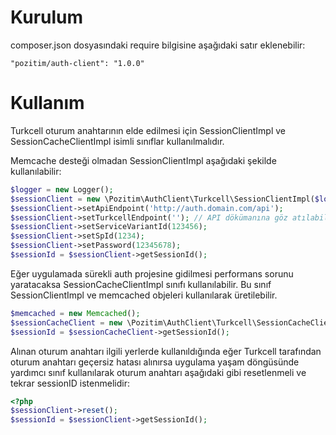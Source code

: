 # Kurulum

composer.json dosyasındaki require bilgisine aşağıdaki satır eklenebilir:
```
"pozitim/auth-client": "1.0.0"
```

# Kullanım

Turkcell oturum anahtarının elde edilmesi için SessionClientImpl ve SessionCacheClientImpl isimli sınıflar kullanılmalıdır.

Memcache desteği olmadan SessionClientImpl aşağıdaki şekilde kullanılabilir:
```php
$logger = new Logger();
$sessionClient = new \Pozitim\AuthClient\Turkcell\SessionClientImpl($logger);
$sessionClient->setApiEndpoint('http://auth.domain.com/api');
$sessionClient->setTurkcellEndpoint(''); // API dökümanına göz atılabilir.
$sessionClient->setServiceVariantId(123456);
$sessionClient->setSpId(1234);
$sessionClient->setPassword(12345678);
$sessionId = $sessionClient->getSessionId();
```

Eğer uygulamada sürekli auth projesine gidilmesi performans sorunu yaratacaksa SessionCacheClientImpl sınıfı kullanılabilir. Bu sınıf SessionClientImpl ve memcached objeleri kullanılarak üretilebilir.
```php
$memcached = new Memcached();
$sessionCacheClient = new \Pozitim\AuthClient\Turkcell\SessionCacheClientImpl($sessionClient, $memcached);
$sessionId = $sessionCacheClient->getSessionId();
```

Alınan oturum anahtarı ilgili yerlerde kullanıldığında eğer Turkcell tarafından oturum anahtarı geçersiz hatası alınırsa uygulama yaşam döngüsünde yardımcı sınıf kullanılarak oturum anahtarı aşağıdaki gibi resetlenmeli ve tekrar sessionID istenmelidir:

```php
<?php
$sessionClient->reset();
$sessionId = $sessionClient->getSessionId();
```